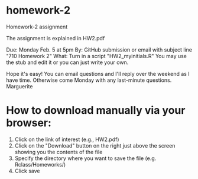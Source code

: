 # homework-2
Homework-2 assignment

The assignment is explained in HW2.pdf  

Due: Monday Feb. 5 at 5pm
By: GitHub submission or email with subject line "710 Homework 2"
What: Turn in a script "HW2_myinitials.R"   You may use the stub and edit it or you can just write your own. 

Hope it's easy!
You can email questions and I'll reply over the weekend as I have time. Otherwise come Monday with any last-minute questions.
Marguerite

# How to download manually via your browser:
1. Click on the link of interest (e.g., HW2.pdf)
2. Click on the "Download" button on the right just above the screen showing you the contents of the file
3. Specify the directory where you want to save the file (e.g. Rclass/Homeworks/)
4. Click save
